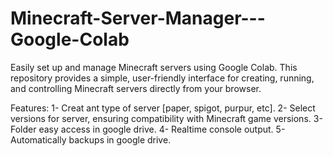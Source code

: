 # Minecraft-Server-Manager---Google-Colab
Easily set up and manage Minecraft servers using Google Colab. This repository provides a simple, user-friendly interface for creating, running, and controlling Minecraft servers directly from your browser.

Features:
1- Creat ant type of server [paper, spigot, purpur, etc].
2- Select versions for server, ensuring compatibility with Minecraft game versions.
3- Folder easy access in google drive.
4- Realtime console output.
5- Automatically backups in google drive.
